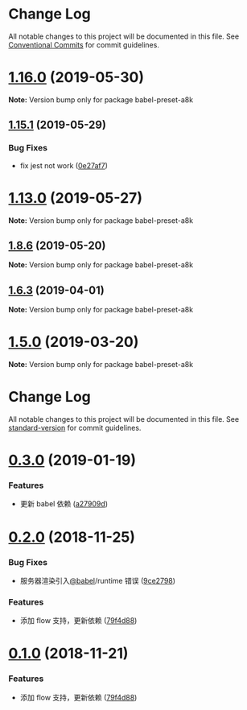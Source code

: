 # Change Log

All notable changes to this project will be documented in this file.
See [Conventional Commits](https://conventionalcommits.org) for commit guidelines.

# [1.16.0](https://github.com/hxfdarling/a8k/compare/v1.15.3...v1.16.0) (2019-05-30)

**Note:** Version bump only for package babel-preset-a8k





## [1.15.1](https://github.com/hxfdarling/a8k/compare/v1.15.0...v1.15.1) (2019-05-29)


### Bug Fixes

* fix jest not work ([0e27af7](https://github.com/hxfdarling/a8k/commit/0e27af7))





# [1.13.0](https://github.com/hxfdarling/a8k/compare/v1.12.4...v1.13.0) (2019-05-27)

**Note:** Version bump only for package babel-preset-a8k





## [1.8.6](https://github.com/hxfdarling/a8k/compare/v1.8.5...v1.8.6) (2019-05-20)

**Note:** Version bump only for package babel-preset-a8k

## [1.6.3](https://github.com/hxfdarling/a8k/compare/v1.6.2...v1.6.3) (2019-04-01)

**Note:** Version bump only for package babel-preset-a8k

# [1.5.0](https://github.com/hxfdarling/a8k/compare/v1.4.2...v1.5.0) (2019-03-20)

**Note:** Version bump only for package babel-preset-a8k

# Change Log

All notable changes to this project will be documented in this file. See [standard-version](https://github.com/conventional-changelog/standard-version) for commit guidelines.

<a name="0.3.0"></a>

# [0.3.0](https://github.com/hxfdarling/babel-preset-imt/compare/v0.2.0...v0.3.0) (2019-01-19)

### Features

- 更新 babel 依赖 ([a27909d](https://github.com/hxfdarling/babel-preset-imt/commit/a27909d))

<a name="0.2.0"></a>

# [0.2.0](https://github.com/hxfdarling/babel-preset-imt/compare/v0.0.5...v0.2.0) (2018-11-25)

### Bug Fixes

- 服务器渲染引入[@babel](https://github.com/babel)/runtime 错误 ([9ce2798](https://github.com/hxfdarling/babel-preset-imt/commit/9ce2798))

### Features

- 添加 flow 支持，更新依赖 ([79f4d88](https://github.com/hxfdarling/babel-preset-imt/commit/79f4d88))

<a name="0.1.0"></a>

# [0.1.0](https://github.com/hxfdarling/babel-preset-imt/compare/v0.0.3...v0.1.0) (2018-11-21)

### Features

- 添加 flow 支持，更新依赖 ([79f4d88](https://github.com/hxfdarling/babel-preset-imt/commit/79f4d88))

